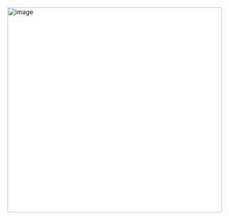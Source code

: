 <img width="484" height="464" alt="image" src="https://github.com/user-attachments/assets/3b955f2b-b927-4411-b566-edece827824b" />   



